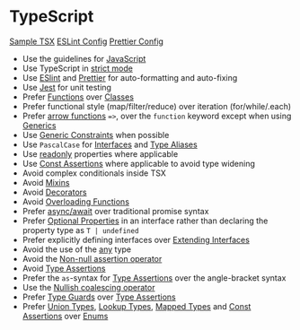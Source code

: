 # TypeScript

[Sample TSX](sample.tsx) [ESLint Config](.eslintrc.json) [Prettier Config](.prettierrc)

- Use the guidelines for [JavaScript](../javascript/README.md)
- Use TypeScript in [strict mode]
- Use [ESlint] and [Prettier] for auto-formatting and auto-fixing
- Use [Jest](../testing-jest/README.md) for unit testing
- Prefer [Functions] over [Classes]
- Prefer functional style (map/filter/reduce) over iteration (for/while/.each)
- Prefer [arrow functions] `=>`, over the `function` keyword except when using [Generics]
- Use [Generic Constraints] when possible
- Use `PascalCase` for [Interfaces] and [Type Aliases]
- Use [readonly] properties where applicable
- Use [Const Assertions] where applicable to avoid type widening
- Avoid complex conditionals inside TSX
- Avoid [Mixins]
- Avoid [Decorators]
- Avoid [Overloading Functions]
- Prefer [async/await] over traditional promise syntax
- Prefer [Optional Properties] in an interface rather than declaring the property type as `T | undefined`
- Prefer explicitly defining interfaces over [Extending Interfaces]
- Avoid the use of the [any] type
- Avoid the [Non-null assertion operator]
- Avoid [Type Assertions]
- Prefer the `as`-syntax for [Type Assertions] over the angle-bracket syntax
- Use the [Nullish coalescing operator]
- Prefer [Type Guards] over [Type Assertions]
- Prefer [Union Types], [Lookup Types], [Mapped Types] and [Const Assertions] over [Enums]

[eslint]: https://eslint.org/
[prettier]: https://prettier.io/
[functions]: https://www.typescriptlang.org/docs/handbook/functions.html
[classes]: https://www.typescriptlang.org/docs/handbook/classes.html
[arrow functions]: https://developer.mozilla.org/en-US/docs/Web/JavaScript/Reference/Functions/Arrow_functions
[generics]: https://www.typescriptlang.org/docs/handbook/generics.html
[generic constraints]: https://www.typescriptlang.org/docs/handbook/generics.html#generic-constraints
[readonly]: https://www.typescriptlang.org/docs/handbook/interfaces.html#readonly-properties
[strict mode]: https://www.typescriptlang.org/docs/handbook/compiler-options.html
[non-null assertion operator]:
  https://www.typescriptlang.org/docs/handbook/release-notes/typescript-2-0.html#non-null-assertion-operator
[nullish coalescing operator]:
  https://www.typescriptlang.org/docs/handbook/release-notes/typescript-3-7.html#nullish-coalescing
[extending interfaces]: https://www.typescriptlang.org/docs/handbook/interfaces.html#extending-interfaces
[optional properties]: https://www.typescriptlang.org/docs/handbook/interfaces.html#optional-properties
[interfaces]: https://www.typescriptlang.org/docs/handbook/interfaces.html
[type aliases]: https://www.typescriptlang.org/docs/handbook/advanced-types.html#type-aliases
[overloading functions]: https://www.typescriptlang.org/docs/handbook/functions.html#overloads
[mixins]: https://www.typescriptlang.org/docs/handbook/mixins.html
[decorators]: https://www.typescriptlang.org/docs/handbook/decorators.html
[async/await]: https://developer.mozilla.org/en-US/docs/Learn/JavaScript/Asynchronous/Async_await
[any]: https://www.typescriptlang.org/docs/handbook/basic-types.html#any
[type guards]: https://www.typescriptlang.org/docs/handbook/advanced-types.html#type-guards-and-differentiating-types
[type assertions]: https://www.typescriptlang.org/docs/handbook/basic-types.html#type-assertions
[union types]: https://www.typescriptlang.org/docs/handbook/advanced-types.html#union-types
[lookup types]: https://www.typescriptlang.org/docs/handbook/release-notes/typescript-2-1.html#keyof-and-lookup-types
[mapped types]: https://www.typescriptlang.org/docs/handbook/advanced-types.html#mapped-types
[const assertions]: https://www.typescriptlang.org/docs/handbook/release-notes/typescript-3-4.html#const-assertions
[enums]: https://www.typescriptlang.org/docs/handbook/enums.html
